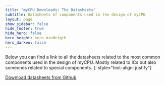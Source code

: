 ```yaml
---
title: "myCPU Downloads: The Datasheets"
subtitle: Datasheets of components used in the design of myCPU
layout: page
show_sidebar: false
hide_footer: true
hide_hero: false
hero_height: hero-minHeigth
hero_darken: false
---
```


Below you can find a link to all the datasheets related to the most common components used in the design of myCPU. Mostly related to ICs but also someones related to special components.
{: style="text-align: justify"}

<a class="button is-primary is-light" href="https://github.com/mylabpcb/myCPU/tree/master/Datasheets" target="_blank">Download datasheets from Github</a>